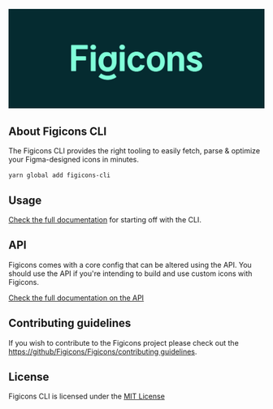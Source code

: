 ![Figicons](https://raw.githubusercontent.com/Figicons/Homepage/master/src/assets/Github-cover.png)

## About Figicons CLI

The Figicons CLI provides the right tooling to easily fetch, parse & optimize your Figma-designed icons in minutes.

```
yarn global add figicons-cli
```


## Usage

[Check the full documentation](https://figicons.com/custom-icons) for starting off with the CLI.


## API
Figicons comes with a core config that can be altered using the API. You should use the API if you're intending to build and use custom icons with Figicons.

[Check the full documentation on the API](https://figicons.com/api)

## Contributing guidelines

If you wish to contribute to the Figicons project please check out the [https://github/Figicons/Figicons/contributing guidelines](CODE_OF_CONDUCT.md).

## License

Figicons CLI is licensed under the [MIT License](LICENSE)
